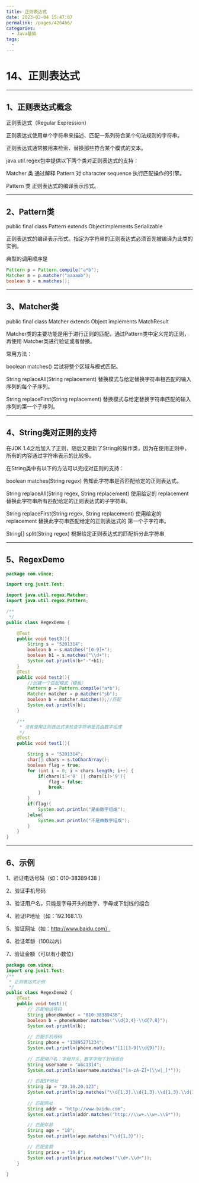 ```yaml
---
title: 正则表达式
date: 2023-02-04 15:47:07
permalink: /pages/4264b6/
categories:
  - Java基础
tags:
  - 
---
```

# 14、正则表达式

***

## 1、正则表达式概念

正则表达式（Regular Expression） 

正则表达式使用单个字符串来描述、匹配一系列符合某个句法规则的字符串。 

正则表达式通常被用来检索、替换那些符合某个模式的文本。

java.util.regex包中提供以下两个类对正则表达式的支持： 

Matcher 类 通过解释 Pattern 对 character sequence 执行匹配操作的引擎。 

Pattern 类 正则表达式的编译表示形式。

***

## 2、Pattern类

public final class Pattern extends Objectimplements Serializable 

正则表达式的编译表示形式。指定为字符串的正则表达式必须首先被编译为此类的实例。 

典型的调用顺序是 

```java
Pattern p = Pattern.compile("a*b"); 
Matcher m = p.matcher("aaaaab"); 
boolean b = m.matches();
```

***

## 3、Matcher类

public final class Matcher extends Object implements MatchResult 

Matcher类的主要功能是用于进行正则的匹配，通过Pattern类中定义完的正则，再使用 Matcher类进行验证或者替换。 

常用方法： 

boolean matches() 尝试将整个区域与模式匹配。 

String replaceAll(String replacement) 替换模式与给定替换字符串相匹配的输入序列的每个子序列。 

String replaceFirst(String replacement) 替换模式与给定替换字符串匹配的输入序列的第一个子序列。

***

## 4、String类对正则的支持

在JDK 1.4之后加入了正则，随后又更新了String的操作类，因为在使用正则中，所有的内容通过字符串表示的比较多。

在String类中有以下的方法可以完成对正则的支持： 

boolean matches(String regex) 告知此字符串是否匹配给定的正则表达式。 

String replaceAll(String regex, String replacement) 使用给定的 replacement 替换此字符串所有匹配给定的正则表达式的子字符串。 

String replaceFirst(String regex, String replacement) 使用给定的 replacement 替换此字符串匹配给定的正则表达式的 第一个子字符串。 

String[] split(String regex) 根据给定正则表达式的匹配拆分此字符串

***

## 5、RegexDemo

```java
package com.vince;

import org.junit.Test;

import java.util.regex.Matcher;
import java.util.regex.Pattern;

/**
 */
public class RegexDemo {

    @Test
    public void test3(){
        String s = "5201314";
        boolean b = s.matches("[0-9]+");
        boolean b1 = s.matches("\\d+");
        System.out.println(b+"-"+b1);
    }
    @Test
    public void test2(){
        //创建一个匹配模式（模板）
        Pattern p = Pattern.compile("a*b");
        Matcher matcher = p.matcher("sb");
        boolean b = matcher.matches();//匹配
        System.out.println(b);
    }

    /**
     * 没有使用正则表达式来检查字符串是否由数字组成
     */
    @Test
    public void test1(){

        String s = "5201314";
        char[] chars = s.toCharArray();
        boolean flag = true;
        for (int i = 0; i < chars.length; i++) {
            if(chars[i]<'0' || chars[i]>'9'){
                flag = false;
                break;
            }
        }
        if(flag){
            System.out.println("是由数字组成");
        }else{
            System.out.println("不是由数字组成");
        }
    }
}

```

***

## 6、示例

1、验证电话号码（如：010-38389438 ） 

2、验证手机号码 

3、验证用户名，只能是字母开头的数字、字母或下划线的组合 

4、验证IP地址（如：192.168.1.1） 

5、验证网址（如：http://www.baidu.com） 

6、验证年龄（100以内） 

7、验证金额（可以有小数位）

```java
package com.vince;
import org.junit.Test;
/**
 * 正则表达式示例
 */
public class RegexDemo2 {
    @Test
    public void test(){
        // 匹配电话号码
        String phoneNumber = "010-38389438";
        boolean b = phoneNumber.matches("\\d{3,4}-\\d{7,8}");
        System.out.println(b);
        
        // 匹配手机号码
        String phone = "13895271234";
        System.out.println(phone.matches("[1][3-9]\\d{9}"));
        
        // 匹配用户名：字母开头，数字字母下划线组合
        String username = "abc1314";
        System.out.println(username.matches("[a-zA-Z]+[\\w|_]*"));
        
        // 匹配IP地址
        String ip = "20.10.20.123";
        System.out.println(ip.matches("\\d{1,3}.\\d{1,3}.\\d{1,3}.\\d{1,3}"));
        
        // 匹配网址
        String addr = "http://www.baidu.com";
        System.out.println(addr.matches("http://\\w+.\\w+.\\S*"));

        // 匹配年龄
        String age = "18";
        System.out.println(age.matches("\\d{1,3}"));

        // 匹配金额
        String price = "19.8";
        System.out.println(price.matches("\\d+.\\d+"));
    }

}
```

